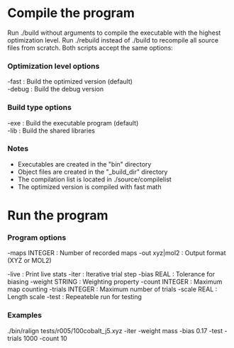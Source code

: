Compile the program
===================

Run ./build without arguments to compile the executable with the highest
optimization level. Run ./rebuild instead of ./build to recompile all source files from scratch.
Both scripts accept the same options:

### Optimization level options

-fast : Build the optimized version (default)  
-debug : Build the debug version  
  
### Build type options

-exe : Build the executable program (default)  
-lib : Build the shared libraries  

### Notes

* Executables are created in the "bin" directory
* Object files are created in the "_build_dir" directory
* The compilation list is located in ./source/compilelist
* The optimized version is compiled with fast math

Run the program
===============

### Program options

-maps INTEGER : Number of recorded maps
-out xyz|mol2 : Output format (XYZ or MOL2)

-live : Print live stats
-iter : Iterative trial step
-bias REAL : Tolerance for biasing
-weight STRING : Weighting property
-count INTEGER : Maximum map counting
-trials INTEGER : Maximum number of trials
-scale REAL : Length scale
-test : Repeateble run for testing

### Examples

./bin/ralign tests/r005/100cobalt_j5.xyz -iter -weight mass -bias 0.17 -test -trials 1000 -count 10
